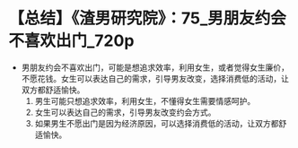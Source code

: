 # 【总结】《渣男研究院》：75_男朋友约会不喜欢出门_720p

-   男朋友约会不喜欢出门，可能是想追求效率，利用女生，或者觉得女生廉价，不愿花钱。女生可以表达自己的需求，引导男友改变，选择消费低的活动，让双方都舒适愉快。
    1.  男生可能只想追求效率，利用女生，不懂得女生需要情感呵护。
    2.  女生可以表达自己的需求，引导男友改变约会方式。
    3.  如果男生不愿出门是因为经济原因，可以选择消费低的活动，让双方都舒适愉快。
